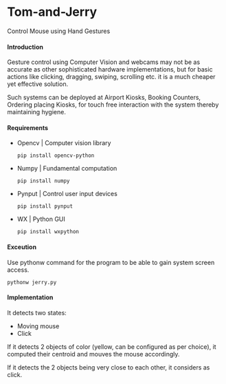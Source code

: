 # Tom-and-Jerry

Control Mouse using Hand Gestures

#### Introduction

Gesture control using Computer Vision and webcams may not be as accurate as other sophisticated hardware implementations, but for basic actions like clicking, dragging, swiping, scrolling etc. it is a much cheaper yet effective solution.

Such systems can be deployed at Airport Kiosks, Booking Counters, Ordering placing Kiosks, for touch free interaction with the system thereby maintaining hygiene. 

#### Requirements

  - Opencv | Computer vision library
    ```
    pip install opencv-python
    ```
  - Numpy | Fundamental computation
    ```
    pip install numpy
    ```
  - Pynput | Control user input devices
    ```
    pip install pynput
    ```
  - WX | Python GUI 
    ```
    pip install wxpython
    ```
    
    
#### Exceution

Use pythonw command for the program to be able to gain system screen access.

```
pythonw jerry.py
```
    
#### Implementation

It detects two states:
  - Moving mouse
  - Click
  
If it detects 2 objects of color (yellow, can be configured as per choice), it computed their centroid and mouves the mouse accordingly.

If it detects the 2 objects being very close to each other, it considers as click.
